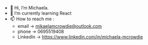 - 👋 Hi, I’m Michaela.
- 🌱 I’m currently learning React
- 📫 How to reach me :
  - email -> mikaelamcrowdie@outlook.com
  - phone -> 0695519408
  - LinkedIn -> https://www.linkedin.com/in/michaela-mcrowdie 

<!---
Kay-1512/Kay-1512 is a ✨ special ✨ repository because its `README.md` (this file) appears on your GitHub profile.
You can click the Preview link to take a look at your changes.
--->
